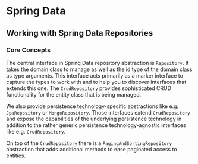 # Spring Data

## Working with Spring Data Repositories

### Core Concepts

The central interface in Spring Data repository abstraction is `Repository`.
It takes the domain class to manage as well as the id type of the domain class as type arguments.
This interface acts primarily as a marker interface to capture the types to work with and to help you to discover interfaces that extends this one.
The `CrudRepository` provides sophisticated CRUD functionality for the entity class that is being managed.

We also provide persistence technology-specific abstractions like e.g. `JpaRepository` or `MongoRepository`.
Those interfaces extend `CrudRepository` and expose the capabilities of the underlying persistence technology in addition to the rather generic persistence technology-agnostic interfaces like e.g. `CrudRepository`.

On top of the `CrudRepository` there is a `PagingAndSortingRepository` abstraction that adds additional methods to ease paginated access to entities.
